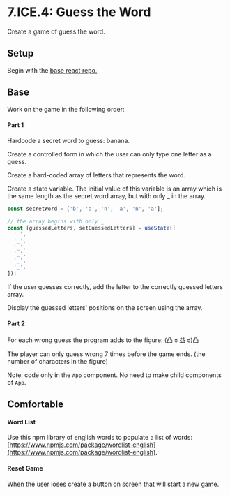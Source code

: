 # 7.ICE.4: Guess the Word

Create a game of guess the word.

## Setup

Begin with the [base react repo.](https://github.com/rocketacademy/react-express-base-bootcamp)

## Base

Work on the game in the following order:

#### Part 1

Hardcode a secret word to guess: banana.

Create a controlled form in which the user can only type one letter as a guess.

Create a hard-coded array of letters that represents the word.

Create a state variable. The initial value of this variable is an array which is the same length as the secret word array, but with only \_ in the array.

```javascript
const secretWord = ['b', 'a', 'n', 'a', 'n', 'a'];

// the array begins with only _
const [guessedLetters, setGuessedLetters] = useState([
  '_',
  '_',
  '_',
  '_',
  '_',
  '_',
]);
```

If the user guesses correctly, add the letter to the correctly guessed letters array.

Display the guessed letters' positions on the screen using the array.

#### Part 2

For each wrong guess the program adds to the figure: \(凸 ಠ 益 ಠ\)凸

The player can only guess wrong 7 times before the game ends. \(the number of characters in the figure\)

Note: code only in the `App` component. No need to make child components of `App`.

## Comfortable

#### Word List

Use this npm library of english words to populate a list of words: [https://www.npmjs.com/package/wordlist-english](https://www.npmjs.com/package/wordlist-english).

#### Reset Game

When the user loses create a button on screen that will start a new game.
